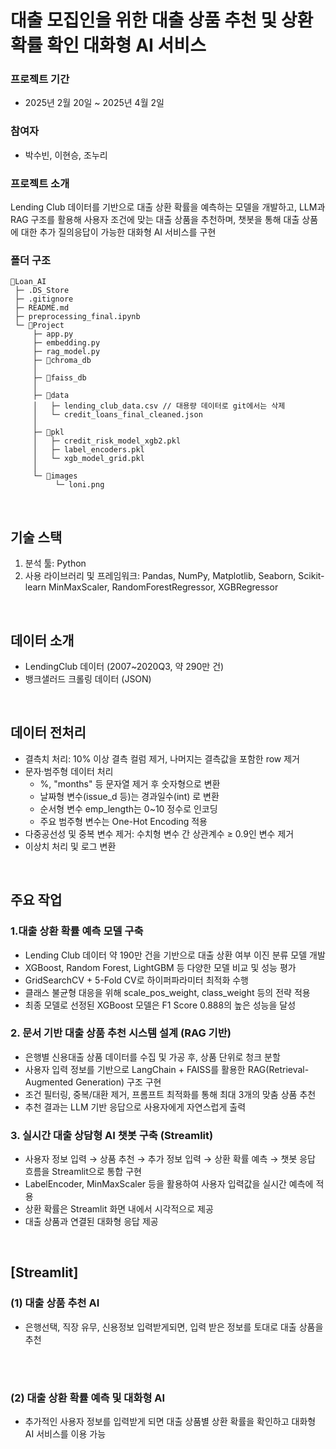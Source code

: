 # 대출 모집인을 위한 대출 상품 추천 및 상환 확률 확인 대화형 AI 서비스

### 프로젝트 기간
- 2025년 2월 20일 ~ 2025년 4월 2일
### 참여자
- 박수빈, 이현승, 조누리

### 프로젝트 소개
Lending Club 데이터를 기반으로 대출 상환 확률을 예측하는 모델을 개발하고, LLM과 RAG 구조를 활용해 
사용자 조건에 맞는 대출 상품을 추천하며, 챗봇을 통해 대출 상품에 대한 추가 질의응답이 가능한 대화형 AI 서비스를 구현

### 폴더 구조
```
📁Loan_AI
 ├─ .DS_Store
 ├─ .gitignore
 ├─ README.md
 ├─ preprocessing_final.ipynb
 └─ 📁Project
     ├─ app.py
     ├─ embedding.py
     ├─ rag_model.py
     ├─ 📁chroma_db
     │
     ├─ 📁faiss_db
     │
     ├─ 📁data
     │   ├─ lending_club_data.csv // 대용량 데이터로 git에서는 삭제
     │   └─ credit_loans_final_cleaned.json
     │     
     ├─ 📁pkl
     │   ├─ credit_risk_model_xgb2.pkl
     │   ├─ label_encoders.pkl
     │   └─ xgb_model_grid.pkl
     │
     └─ 📁images
          └─ loni.png

```

<br>

## 기술 스택
1. 분석 툴: Python
2. 사용 라이브러리 및 프레임워크: Pandas, NumPy, Matplotlib, Seaborn, Scikit-learn
MinMaxScaler, RandomForestRegressor, XGBRegressor

<br>

## 데이터 소개
- LendingClub 데이터 (2007~2020Q3, 약 290만 건)
- 뱅크샐러드 크롤링 데이터 (JSON)

<br>

## 데이터 전처리
- 결측치 처리: 10% 이상 결측 컬럼 제거, 나머지는 결측값을 포함한 row 제거
- 문자·범주형 데이터 처리
    - %, "months" 등 문자열 제거 후 숫자형으로 변환
    - 날짜형 변수(issue_d 등)는 경과일수(int) 로 변환
    - 순서형 변수 emp_length는 0~10 정수로 인코딩 
    - 주요 범주형 변수는 One-Hot Encoding 적용
- 다중공선성 및 중복 변수 제거: 수치형 변수 간 상관계수 ≥ 0.9인 변수 제거
- 이상치 처리 및 로그 변환

<br>

## 주요 작업

### 1.대출 상환 확률 예측 모델 구축
- Lending Club 데이터 약 190만 건을 기반으로 대출 상환 여부 이진 분류 모델 개발
- XGBoost, Random Forest, LightGBM 등 다양한 모델 비교 및 성능 평가
- GridSearchCV + 5-Fold CV로 하이퍼파라미터 최적화 수행
- 클래스 불균형 대응을 위해 scale_pos_weight, class_weight 등의 전략 적용
- 최종 모델로 선정된 XGBoost 모델은 F1 Score 0.888의 높은 성능을 달성

### 2. 문서 기반 대출 상품 추천 시스템 설계 (RAG 기반)
- 은행별 신용대출 상품 데이터를 수집 및 가공 후, 상품 단위로 청크 분할
- 사용자 입력 정보를 기반으로 LangChain + FAISS를 활용한 RAG(Retrieval-Augmented Generation) 구조 구현
- 조건 필터링, 중복/대환 제거, 프롬프트 최적화를 통해 최대 3개의 맞춤 상품 추천
- 추천 결과는 LLM 기반 응답으로 사용자에게 자연스럽게 출력

### 3. 실시간 대출 상담형 AI 챗봇 구축 (Streamlit)
- 사용자 정보 입력 → 상품 추천 → 추가 정보 입력 → 상환 확률 예측 → 챗봇 응답 흐름을 Streamlit으로 통합 구현
- LabelEncoder, MinMaxScaler 등을 활용하여 사용자 입력값을 실시간 예측에 적용
- 상환 확률은 Streamlit 화면 내에서 시각적으로 제공
- 대출 상품과 연결된 대화형 응답 제공

<br>

## [Streamlit]

### (1) 대출 상품 추천 AI
- 은행선택, 직장 유무, 신용정보 입력받게되면, 입력 받은 정보를 토대로 대출 상품을 추천

<br>
<br>

  
### (2) 대출 상환 확률 예측 및 대화형 AI
   - 추가적인 사용자 정보를 입력받게 되면 대출 상품별 상환 확률을 확인하고 대화형 AI 서비스를 이용 가능

<br>
